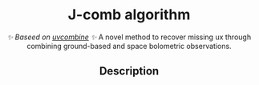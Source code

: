 <div align="center">

# J-comb algorithm

_✨ Baseed on [uvcombine](https://github.com/keflavich/uvcombine) ✨_
A novel method to recover missing  ux through combining ground-based and space bolometric observations.


## Description


